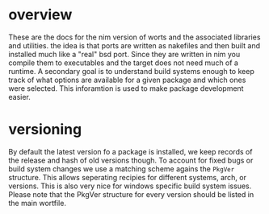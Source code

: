 # overview

These are the docs for the nim version of worts and
the associated libraries and utilities. the idea is that ports are written as nakefiles and then
built and installed much like a "real" bsd port. Since they
are written in nim you compile them to executables and the target
does not need much of a runtime. A secondary goal is to understand build systems enough to keep track of what options
are available for a given package and which ones were selected. This inforamtion
is used to make package development easier.

# versioning

By default the latest version fo a package is installed, 
we keep records of the release and hash of old versions though. To account for fixed bugs or
build system changes we use a matching scheme agains the `PkgVer` structure. This allows
seperating recipies for different systems, arch, or versions. This is also very nice for windows
specific build system issues. Please note that the PkgVer structure for every version should be listed
in the main wortfile.
